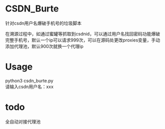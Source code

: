 # CSDN_Burte
针对csdn用户名爆破手机号的垃圾脚本

在溯源过程中，如通过蜜罐等抓取到csdnid，可以通过用户名找回密码功能爆破完整手机号，默认一个ip可以请求999次，可以在源码处更改proxies变量，手动添加代理池，默认900次就换一个代理ip


# Usage
python3 csdn_burte.py
<br>请输入csdn用户名：xxx

# todo
全自动对接代理池
